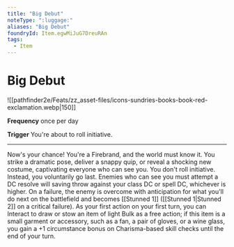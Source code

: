 ```yaml
---
title: "Big Debut"
noteType: ":luggage:"
aliases: "Big Debut"
foundryId: Item.egwMiJuG7DreuRAn
tags:
  - Item
---
```


# Big Debut
![[pathfinder2e/Feats/zz_asset-files/icons-sundries-books-book-red-exclamation.webp|150]]

**Frequency** once per day

**Trigger** You're about to roll initiative.

* * *

Now's your chance! You're a Firebrand, and the world must know it. You strike a dramatic pose, deliver a snappy quip, or reveal a shocking new costume, captivating everyone who can see you. You don't roll initiative. Instead, you voluntarily go last. Enemies who can see you must attempt a DC resolve will saving throw against your class DC or spell DC, whichever is higher. On a failure, the enemy is overcome with anticipation for what you'll do next on the battlefield and becomes [[Stunned 1]] ([[Stunned 1|Stunned 2]] on a critical failure). As your first action on your first turn, you can Interact to draw or stow an item of light Bulk as a free action; if this item is a small garment or accessory, such as a fan, a pair of gloves, or a wine glass, you gain a +1 circumstance bonus on Charisma-based skill checks until the end of your turn.
